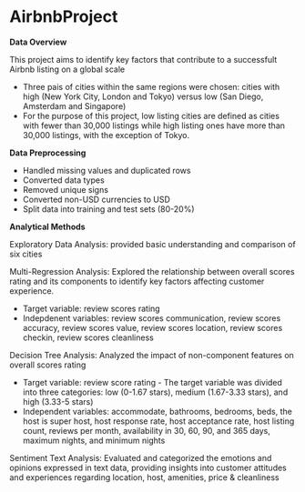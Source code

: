 # AirbnbProject

**Data Overview**

This project aims to identify key factors that contribute to a successfult Airbnb listing on a global scale
- Three pais of cities within the same regions were chosen: cities with high (New York City, London and Tokyo) versus low (San Diego, Amsterdam and Singapore)
- For the purpose of this project, low listing cities are defined as cities with fewer than 30,000 listings while high listing ones have more than 30,000 listings, with the exception of Tokyo. 

**Data Preprocessing**
- Handled missing values and duplicated rows
- Converted data types
- Removed unique signs
- Converted non-USD currencies to USD
- Split data into training and test sets (80-20%)

**Analytical Methods**

Exploratory Data Analysis: provided basic understanding and comparison of six cities

Multi-Regression Analysis: Explored the relationship between overall scores rating and its components to identify key factors affecting customer experience. 

- Target variable: review scores rating
- Indepdenent variables: review scores communication, review scores accuracy, review scores value, review scores location, review scores checkin, review scores cleanliness

Decision Tree Analysis: Analyzed the impact of non-component features on overall scores rating

- Target variable: review score rating
        - The target variable was divided into three categories: low (0-1.67 stars), medium (1.67-3.33 stars), and high (3.33-5 stars)
- Independent variables: accommodate, bathrooms, bedrooms, beds, the host is super host, host response rate, host acceptance rate, host listing count, reviews per month, availability in 30, 60, 90, and 365 days, maximum nights, and minimum nights


Sentiment Text Analysis: Evaluated and categorized the emotions and opinions expressed in text data, providing insights into customer attitudes and experiences regarding location, host, amenities, price & cleanliness










